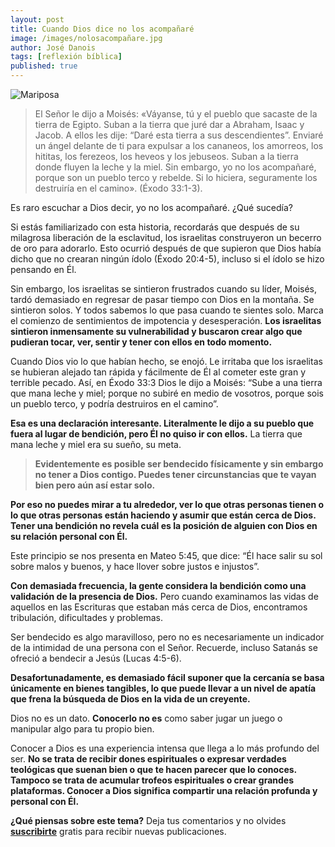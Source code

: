 ```yaml
---
layout: post
title: Cuando Dios dice no los acompañaré
image: /images/nolosacompañare.jpg
author: José Danois
tags: [reflexión bíblica]
published: true
---
```

![Mariposa](/images/nolosacompañare.jpg)
>El Señor le dijo a Moisés: «Váyanse, tú y el pueblo que sacaste de la tierra de Egipto. Suban a la tierra que juré dar a Abraham, Isaac y Jacob. A ellos les dije: “Daré esta tierra a sus descendientes”. Enviaré un ángel delante de ti para expulsar a los cananeos, los amorreos, los hititas, los ferezeos, los heveos y los jebuseos. Suban a la tierra donde fluyen la leche y la miel. Sin embargo, yo no los acompañaré, porque son un pueblo terco y rebelde. Si lo hiciera, seguramente los destruiría en el camino». (Éxodo 33:1-3).

Es raro escuchar a Dios decir, yo no los acompañaré. ¿Qué sucedía?

Si estás familiarizado con esta historia, recordarás que después de su milagrosa liberación de la esclavitud, los israelitas construyeron un becerro de oro para adorarlo. Esto ocurrió después de que supieron que Dios había dicho que no crearan ningún ídolo (Éxodo 20:4-5), incluso si el ídolo se hizo pensando en Él.

Sin embargo, los israelitas se sintieron frustrados cuando su líder, Moisés, tardó demasiado en regresar de pasar tiempo con Dios en la montaña. Se sintieron solos. Y todos sabemos lo que pasa cuando te sientes solo. Marca el comienzo de sentimientos de impotencia y desesperación. **Los israelitas sintieron inmensamente su vulnerabilidad y buscaron crear algo que pudieran tocar, ver, sentir y tener con ellos en todo momento.**

Cuando Dios vio lo que habían hecho, se enojó. Le irritaba que los israelitas se hubieran alejado tan rápida y fácilmente de Él al cometer este gran y terrible pecado. Así, en Éxodo 33:3 Dios le dijo a Moisés: “Sube a una tierra que mana leche y miel; porque no subiré en medio de vosotros, porque sois un pueblo terco, y podría destruiros en el camino”.

**Esa es una declaración interesante. Literalmente le dijo a su pueblo que fuera al lugar de bendición, pero Él no quiso ir con ellos.** La tierra que mana leche y miel era su sueño, su meta.

> **Evidentemente es posible ser bendecido físicamente y sin embargo no tener a Dios contigo. Puedes tener circunstancias que te vayan bien pero aún así estar solo.**

**Por eso no puedes mirar a tu alrededor, ver lo que otras personas tienen o lo que otras personas están haciendo y asumir que están cerca de Dios. Tener una bendición no revela cuál es la posición de alguien con Dios en su relación personal con Él.**

Este principio se nos presenta en Mateo 5:45, que dice: “Él hace salir su sol sobre malos y buenos, y hace llover sobre justos e injustos”.

**Con demasiada frecuencia, la gente considera la bendición como una validación de la presencia de Dios.** Pero cuando examinamos las vidas de aquellos en las Escrituras que estaban más cerca de Dios, encontramos tribulación, dificultades y problemas.

Ser bendecido es algo maravilloso, pero no es necesariamente un indicador de la intimidad de una persona con el Señor. Recuerde, incluso Satanás se ofreció a bendecir a Jesús (Lucas 4:5-6).

**Desafortunadamente, es demasiado fácil suponer que la cercanía se basa únicamente en bienes tangibles, lo que puede llevar a un nivel de apatía que frena la búsqueda de Dios en la vida de un creyente.**

Dios no es un dato. **Conocerlo no es** como saber jugar un juego o manipular algo para tu propio bien.

Conocer a Dios es una experiencia intensa que llega a lo más profundo del ser. **No se trata de recibir dones espirituales o expresar verdades teológicas que suenan bien o que te hacen parecer que lo conoces. Tampoco se trata de acumular trofeos espirituales o crear grandes plataformas. Conocer a Dios significa compartir una relación profunda y personal con Él.**

**¿Qué piensas sobre este tema?** Deja tus comentarios y no olvides **[suscribirte](https://www.feedio.co/@jdanois)** gratis para recibir nuevas publicaciones.

<!--stackedit_data:
eyJoaXN0b3J5IjpbLTQzNTcwMDM3Nl19
-->